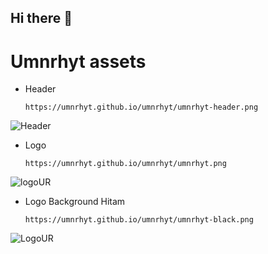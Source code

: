 ## Hi there 👋

<!--
**umnrhyt/umnrhyt** is a ✨ _special_ ✨ repository because its `README.md` (this file) appears on your GitHub profile.

Here are some ideas to get you started:

- 🔭 I’m currently working on ...
- 🌱 I’m currently learning ...
- 👯 I’m looking to collaborate on ...
- 🤔 I’m looking for help with ...
- 💬 Ask me about ...
- 📫 How to reach me: ...
- 😄 Pronouns: ...
- ⚡ Fun fact: ...
-->
# Umnrhyt assets

- Header
  ```
  https://umnrhyt.github.io/umnrhyt/umnrhyt-header.png
  ```
![Header](https://umnrhyt.github.io/umnrhyt/umnrhyt-header.png)

- Logo
  ```
  https://umnrhyt.github.io/umnrhyt/umnrhyt.png
  ```
![logoUR](https://umnrhyt.github.io/umnrhyt/umnrhyt.png)

- Logo Background Hitam
  ```
  https://umnrhyt.github.io/umnrhyt/umnrhyt-black.png
  ```
![LogoUR](https://umnrhyt.github.io/umnrhyt/umnrhyt-black.png)



